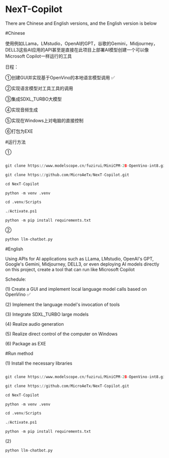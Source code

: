 # NexT-Copilot
There are Chinese and English versions, and the English version is below

#Chinese

使用例如LLama，LMstudio，OpenAI的GPT，谷歌的Gemini，Midjourney，DELL3这些AI应用的API甚至是直接在此项目上部署AI模型创建一个可以像Microsoft Copilot一样运行的工具

日程：

①创建GUI并实现基于OpenVino的本地语言模型调用 ✅

②实现语言模型对工具工具的调用

③集成SDXL_TURBO大模型

④实现音频生成

⑤实现在Windows上对电脑的直接控制

⑥打包为EXE


#运行方法

①
  
```python

git clone https://www.modelscope.cn/fuzirui/MiniCPM-2B-OpenVino-int8.git

git clone https://github.com/MicroAeTx/NexT-Copilot.git

cd NexT-Copilot

python -m venv .venv

cd .venv/Scripts

./Activate.ps1

python -m pip install requirements.txt
```
②

```python
python llm-chatbot.py
```





#English

Using APIs for AI applications such as LLama, LMstudio, OpenAI's GPT, Google's Gemini, Midjourney, DELL3, or even deploying AI models directly on this project, create a tool that can run like Microsoft Copilot

Schedule:

(1) Create a GUI and implement local language model calls  based on OpenVino ✅

(2) Implement the language model's invocation of tools

(3) Integrate SDXL_TURBO large models

(4) Realize audio generation

(5) Realize direct control of the computer on Windows

(6) Package as EXE


#Run method

(1) Install the necessary libraries
  
```python

git clone https://www.modelscope.cn/fuzirui/MiniCPM-2B-OpenVino-int8.git

git clone https://github.com/MicroAeTx/NexT-Copilot.git

cd NexT-Copilot

python -m venv .venv

cd .venv/Scripts

./Activate.ps1

python -m pip install requirements.txt
```
(2)

```python
python llm-chatbot.py
```
